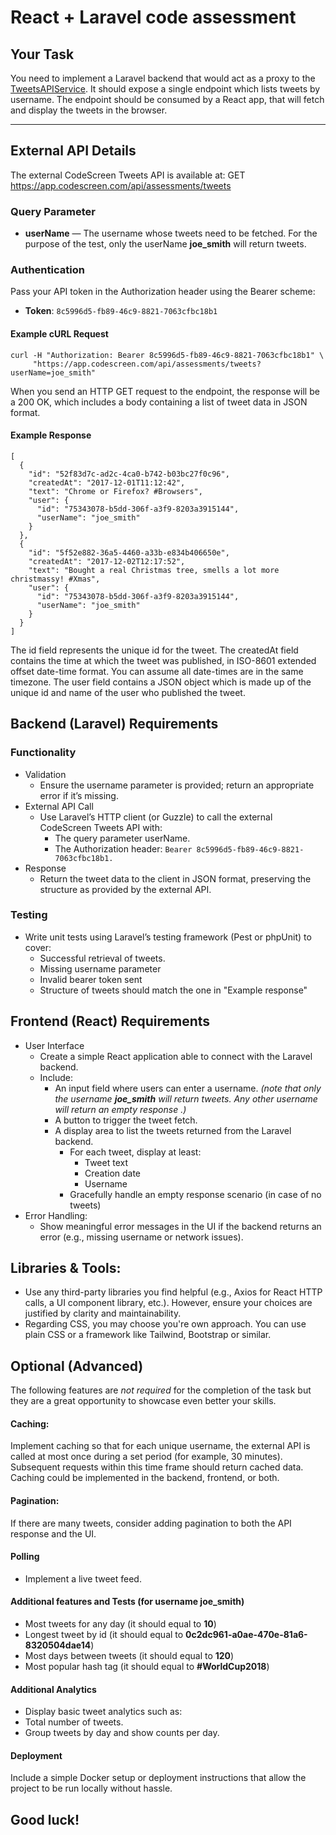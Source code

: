 # React + Laravel code assessment

## Your Task

You need to implement a Laravel backend that would act as a proxy to the [TweetsAPIService](https://app.codescreen.com/api/assessments/tweets). It should expose a single endpoint which lists tweets by username. The endpoint should be consumed by a React app, that will fetch and display the tweets in the browser.

---

## External API Details

The external CodeScreen Tweets API is available at:
GET https://app.codescreen.com/api/assessments/tweets

### Query Parameter

- **userName** — The username whose tweets need to be fetched. For the purpose of the test, only the userName **joe_smith** will return tweets.

### Authentication

Pass your API token in the Authorization header using the Bearer scheme:

- **Token**: `8c5996d5-fb89-46c9-8821-7063cfbc18b1`

#### Example cURL Request

```
curl -H "Authorization: Bearer 8c5996d5-fb89-46c9-8821-7063cfbc18b1" \
     "https://app.codescreen.com/api/assessments/tweets?userName=joe_smith"
```

When you send an HTTP GET request to the endpoint, the response will be a 200 OK, which includes a body containing a list of tweet data in JSON format.

#### Example Response

``` 
[
  {
    "id": "52f83d7c-ad2c-4ca0-b742-b03bc27f0c96",
    "createdAt": "2017-12-01T11:12:42",
    "text": "Chrome or Firefox? #Browsers",
    "user": {
      "id": "75343078-b5dd-306f-a3f9-8203a3915144",
      "userName": "joe_smith"
    }
  },
  {
    "id": "5f52e882-36a5-4460-a33b-e834b406650e",
    "createdAt": "2017-12-02T12:17:52",
    "text": "Bought a real Christmas tree, smells a lot more christmassy! #Xmas",
    "user": {
      "id": "75343078-b5dd-306f-a3f9-8203a3915144",
      "userName": "joe_smith"
    }
  }
]
```

The id field represents the unique id for the tweet. The createdAt field contains the time at which the tweet was published, in ISO-8601 extended offset date-time format. You can assume all date-times are in the same timezone.
The user field contains a JSON object which is made up of the unique id and name of the user who published the tweet.


## Backend (Laravel) Requirements


### Functionality

- Validation
    - Ensure the username parameter is provided; return an appropriate error if it’s missing.
- External API Call
    - Use Laravel’s HTTP client (or Guzzle) to call the external CodeScreen Tweets API with:
        - The query parameter userName.
        - The Authorization header: ```Bearer 8c5996d5-fb89-46c9-8821-7063cfbc18b1.```
- Response
    - Return the tweet data to the client in JSON format, preserving the structure as provided by the external API.

### Testing

- Write unit tests using Laravel’s testing framework (Pest or phpUnit) to cover:
    - Successful retrieval of tweets.
    - Missing username parameter
    - Invalid bearer token sent
    - Structure of tweets should match the one in "Example response"


## Frontend (React) Requirements

- User Interface
    - Create a simple React application able to connect with the Laravel backend.
    - Include:
        - An input field where users can enter a username. *(note that only the username **joe_smith** will return tweets. Any other username will return an empty response .)*
        - A button to trigger the tweet fetch.
        - A display area to list the tweets returned from the Laravel backend.
            - For each tweet, display at least:
                - Tweet text
                - Creation date
                - Username
            - Gracefully handle an empty response scenario (in case of no tweets)
- Error Handling:
    - Show meaningful error messages in the UI if the backend returns an error (e.g., missing username or network issues).

## Libraries & Tools:
- Use any third-party libraries you find helpful (e.g., Axios for React HTTP calls, a UI component library, etc.). However, ensure your choices are justified by clarity and maintainability.
- Regarding CSS, you may choose you're own approach. You can use plain CSS or a framework like Tailwind, Bootstrap or similar.


## Optional (Advanced)
The following features are *not required* for the completion of the task but they are a great opportunity to showcase even better your skills.

#### Caching:
Implement caching so that for each unique username, the external API is called at most once during a set period (for example, 30 minutes). Subsequent requests within this time frame should return cached data. Caching could be implemented in the backend, frontend, or both.

#### Pagination:
If there are many tweets, consider adding pagination to both the API response and the UI.

#### Polling
- Implement a live tweet feed.

#### Additional features and Tests (for username joe_smith)
- Most tweets for any day (it should equal to **10**)
- Longest tweet by id (it should equal to **0c2dc961-a0ae-470e-81a6-8320504dae14**)
- Most days between tweets (it should equal to **120**)
- Most popular hash tag (it should equal to **#WorldCup2018**)

#### Additional Analytics
- Display basic tweet analytics such as:
- Total number of tweets.
- Group tweets by day and show counts per day.

#### Deployment
Include a simple Docker setup or deployment instructions that allow the project to be run locally without hassle.

## Good luck!



     